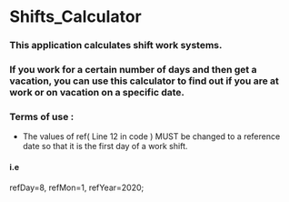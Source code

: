 # Shifts_Calculator
### This application calculates shift work systems.
### If you work for a certain number of days and then get a vacation, you can use this calculator to find out if you are at work or on vacation on a specific date.
### Terms of use :
- The values of ref( Line 12 in code ) MUST be changed to a reference date so that it is the first day of a work shift.
#### i.e
refDay=8, refMon=1, refYear=2020;
